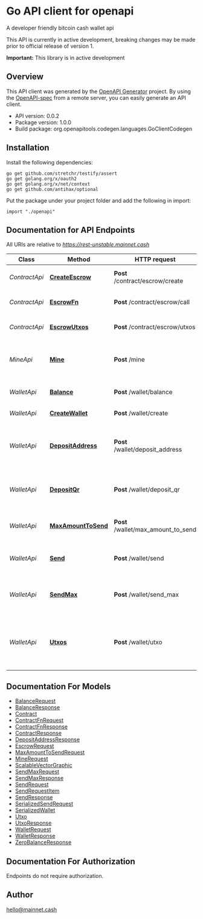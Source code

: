 # Go API client for openapi

A developer friendly bitcoin cash wallet api

This API is currently in active development, breaking changes may
be made prior to official release of version 1.

**Important:** This library is in active development


## Overview
This API client was generated by the [OpenAPI Generator](https://openapi-generator.tech) project.  By using the [OpenAPI-spec](https://www.openapis.org/) from a remote server, you can easily generate an API client.

- API version: 0.0.2
- Package version: 1.0.0
- Build package: org.openapitools.codegen.languages.GoClientCodegen

## Installation

Install the following dependencies:

```shell
go get github.com/stretchr/testify/assert
go get golang.org/x/oauth2
go get golang.org/x/net/context
go get github.com/antihax/optional
```

Put the package under your project folder and add the following in import:

```golang
import "./openapi"
```

## Documentation for API Endpoints

All URIs are relative to *https://rest-unstable.mainnet.cash*

Class | Method | HTTP request | Description
------------ | ------------- | ------------- | -------------
*ContractApi* | [**CreateEscrow**](docs/ContractApi.md#createescrow) | **Post** /contract/escrow/create | Create an escrow contract
*ContractApi* | [**EscrowFn**](docs/ContractApi.md#escrowfn) | **Post** /contract/escrow/call | Finalize an escrow contract
*ContractApi* | [**EscrowUtxos**](docs/ContractApi.md#escrowutxos) | **Post** /contract/escrow/utxos | List specific utxos in a contract
*MineApi* | [**Mine**](docs/MineApi.md#mine) | **Post** /mine | Mine regtest coins to a specified address
*WalletApi* | [**Balance**](docs/WalletApi.md#balance) | **Post** /wallet/balance | Get total balance for wallet
*WalletApi* | [**CreateWallet**](docs/WalletApi.md#createwallet) | **Post** /wallet/create | create a new wallet
*WalletApi* | [**DepositAddress**](docs/WalletApi.md#depositaddress) | **Post** /wallet/deposit_address | Get a deposit address in cash address format
*WalletApi* | [**DepositQr**](docs/WalletApi.md#depositqr) | **Post** /wallet/deposit_qr | Get receiving cash address as a qrcode
*WalletApi* | [**MaxAmountToSend**](docs/WalletApi.md#maxamounttosend) | **Post** /wallet/max_amount_to_send | Get maximum spendable amount
*WalletApi* | [**Send**](docs/WalletApi.md#send) | **Post** /wallet/send | Send some amount to a given address
*WalletApi* | [**SendMax**](docs/WalletApi.md#sendmax) | **Post** /wallet/send_max | Send all available funds to a given address
*WalletApi* | [**Utxos**](docs/WalletApi.md#utxos) | **Post** /wallet/utxo | Get detailed information about unspent outputs (utxos)


## Documentation For Models

 - [BalanceRequest](docs/BalanceRequest.md)
 - [BalanceResponse](docs/BalanceResponse.md)
 - [Contract](docs/Contract.md)
 - [ContractFnRequest](docs/ContractFnRequest.md)
 - [ContractFnResponse](docs/ContractFnResponse.md)
 - [ContractResponse](docs/ContractResponse.md)
 - [DepositAddressResponse](docs/DepositAddressResponse.md)
 - [EscrowRequest](docs/EscrowRequest.md)
 - [MaxAmountToSendRequest](docs/MaxAmountToSendRequest.md)
 - [MineRequest](docs/MineRequest.md)
 - [ScalableVectorGraphic](docs/ScalableVectorGraphic.md)
 - [SendMaxRequest](docs/SendMaxRequest.md)
 - [SendMaxResponse](docs/SendMaxResponse.md)
 - [SendRequest](docs/SendRequest.md)
 - [SendRequestItem](docs/SendRequestItem.md)
 - [SendResponse](docs/SendResponse.md)
 - [SerializedSendRequest](docs/SerializedSendRequest.md)
 - [SerializedWallet](docs/SerializedWallet.md)
 - [Utxo](docs/Utxo.md)
 - [UtxoResponse](docs/UtxoResponse.md)
 - [WalletRequest](docs/WalletRequest.md)
 - [WalletResponse](docs/WalletResponse.md)
 - [ZeroBalanceResponse](docs/ZeroBalanceResponse.md)


## Documentation For Authorization

 Endpoints do not require authorization.



## Author

hello@mainnet.cash

